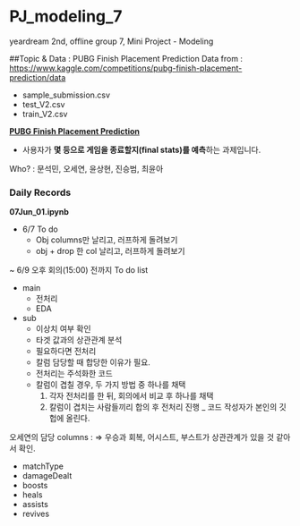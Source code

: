 # PJ_modeling_7
yeardream 2nd, offline group 7, Mini Project - Modeling

##Topic & Data : PUBG Finish Placement Prediction
Data from : https://www.kaggle.com/competitions/pubg-finish-placement-prediction/data
- sample_submission.csv
- test_V2.csv
- train_V2.csv

**[PUBG Finish Placement Prediction](https://www.kaggle.com/competitions/pubg-finish-placement-prediction/overview)**
- 사용자가 **몇 등으로 게임을 종료할지(final stats)를 예측**하는 과제입니다.

Who? : 문석민, 오세연, 윤상현, 진승범, 최윤아


### Daily Records
**07Jun_01.ipynb**
- 6/7 To do
   * Obj columns만 날리고, 러프하게 돌려보기
   * obj + drop 한 col 날리고, 러프하게 돌려보기

~ 6/9 오후 회의(15:00) 전까지 To do list
* main
   - 전처리
   - EDA
* sub
   - 이상치 여부 확인
   - 타겟 값과의 상관관계 분석
   - 필요하다면 전처리
   - 칼럼 담당할 때 합당한 이유가 필요.
   - 전처리는 주석화한 코드
   - 칼럼이 겹칠 경우, 두 가지 방법 중 하나를 채택
      1) 각자 전처리를 한 뒤, 회의에서 비교 후 하나를 채택
      2) 칼럼이 겹치는 사람들끼리 합의 후 전처리 진행 _ 코드 작성자가 본인의 깃헙에 올린다.


오세연의 담당 columns : 
=> 우승과 회복, 어시스트, 부스트가 상관관계가 있을 것 같아서 확인.
   - matchType
   - damageDealt
   - boosts
   - heals
   - assists
   - revives
